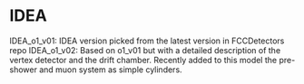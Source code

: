 IDEA
====
IDEA_o1_v01: IDEA version picked from the latest version in FCCDetectors repo
IDEA_o1_v02: Based on o1_v01 but with a detailed description of the vertex detector and the drift chamber. Recently added to this model the pre-shower and muon system as simple cylinders.
